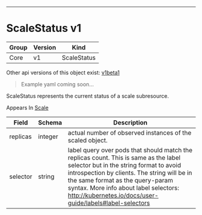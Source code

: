

-----------
# ScaleStatus v1

Group        | Version     | Kind
------------ | ---------- | -----------
Core | v1 | ScaleStatus





<aside class="notice">Other api versions of this object exist: <a href="#scalestatus-v1beta1">v1beta1</a> </aside>

> Example yaml coming soon...


ScaleStatus represents the current status of a scale subresource.

<aside class="notice">
Appears In <a href="#scale-v1">Scale</a> </aside>

Field        | Schema     | Description
------------ | ---------- | -----------
replicas | integer | actual number of observed instances of the scaled object.
selector | string | label query over pods that should match the replicas count. This is same as the label selector but in the string format to avoid introspection by clients. The string will be in the same format as the query-param syntax. More info about label selectors: http://kubernetes.io/docs/user-guide/labels#label-selectors






